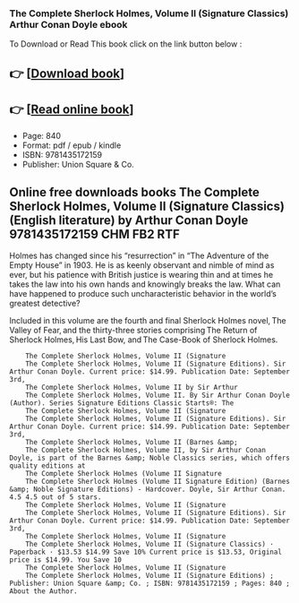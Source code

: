 ### The Complete Sherlock Holmes, Volume II (Signature Classics) Arthur Conan Doyle ebook

To Download or Read This book click on the link button below :

## 👉  [**[Download book](http://get-pdfs.com/download.php?group=book&from=github.com&id=717258&lnk=1064 "Download book")**]

## 👉  [**[Read online book](http://get-pdfs.com/download.php?group=book&from=github.com&id=717258&lnk=1064 "Read online book")**]


* Page: 840
* Format: pdf / epub / kindle
* ISBN: 9781435172159
* Publisher: Union Square &amp; Co.



## Online free downloads books The Complete Sherlock Holmes, Volume II (Signature Classics) (English literature) by Arthur Conan Doyle 9781435172159 CHM FB2 RTF



Holmes has changed since his “resurrection” in “The Adventure of the Empty House” in 1903. He is as keenly observant and nimble of mind as ever, but his patience with British justice is wearing thin and at times he takes the law into his own hands and knowingly breaks the law. What can have happened to produce such uncharacteristic behavior in the world’s greatest detective? 
 
 Included in this volume are the fourth and final Sherlock Holmes novel, The Valley of Fear, and the thirty-three stories comprising The Return of Sherlock Holmes, His Last Bow, and The Case-Book of Sherlock Holmes. 


        The Complete Sherlock Holmes, Volume II (Signature
        The Complete Sherlock Holmes, Volume II (Signature Editions). Sir Arthur Conan Doyle. Current price: $14.99. Publication Date: September 3rd, 
        The Complete Sherlock Holmes, Volume II by Sir Arthur
        The Complete Sherlock Holmes, Volume II. By Sir Arthur Conan Doyle (Author). Series Signature Editions Classic Starts®: The 
        The Complete Sherlock Holmes, Volume II (Signature
        The Complete Sherlock Holmes, Volume II (Signature Editions). Sir Arthur Conan Doyle. Current price: $14.99. Publication Date: September 3rd, 
        The Complete Sherlock Holmes, Volume II (Barnes &amp;
        The Complete Sherlock Holmes, Volume II, by Sir Arthur Conan Doyle, is part of the Barnes &amp; Noble Classics series, which offers quality editions at 
        The Complete Sherlock Holmes (Volume II Signature
        The Complete Sherlock Holmes (Volume II Signature Edition) (Barnes &amp; Noble Signature Editions) - Hardcover. Doyle, Sir Arthur Conan. 4.5 4.5 out of 5 stars.
        The Complete Sherlock Holmes, Volume II (Signature
        The Complete Sherlock Holmes, Volume II (Signature Editions). Sir Arthur Conan Doyle. Current price: $14.99. Publication Date: September 3rd, 
        The Complete Sherlock Holmes, Volume II (Signature
        The Complete Sherlock Holmes, Volume II (Signature Classics) · Paperback · $13.53 $14.99 Save 10% Current price is $13.53, Original price is $14.99. You Save 10 
        The Complete Sherlock Holmes, Volume II (Signature
        The Complete Sherlock Holmes, Volume II (Signature Editions) ; Publisher: Union Square &amp; Co. ; ISBN: 9781435172159 ; Pages: 840 ; About the Author.
    




